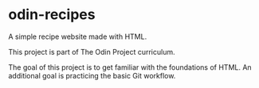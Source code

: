 # odin-recipes

A simple recipe website made with HTML.

This project is part of The Odin Project curriculum.

The goal of this project is to get familiar with the foundations of HTML.
An additional goal is practicing the basic Git workflow.
